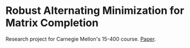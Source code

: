 # Robust Alternating Minimization for Matrix Completion
Research project for Carnegie Mellon's 15-400 course. [Paper](https://www.andrew.cmu.edu/user/andrewsi/rmc_final_report_updated.pdf).
